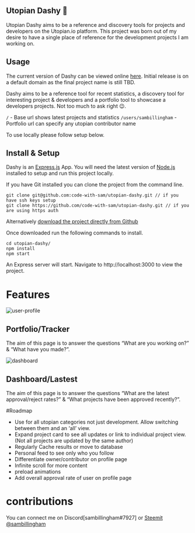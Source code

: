 ## Utopian Dashy 🚀
Utopian Dashy aims to be a reference and discovery tools for projects and developers on the Utopian.io platform. This project was born out of my desire to have a single place of reference for the development projects I am working on.

## Usage
The current version of Dashy can be viewed online [here](https://utopian-portfolio-tiiapweqqe.now.sh/). Initial release is on a default domain as the final project name is still TBD.

Dashy aims to be a reference tool for recent statistics, a discovery tool for interesting project & developers and a portfolio tool to showcase a developers projects. Not too much to ask right 😉.

```/``` - Base url shows latest projects and statistics
```/users/sambillingham``` - Portfolio url can specify any utopian contributor name

To use locally please follow setup below.

## Install & Setup
Dashy is an [Express.js](https://expressjs.com/) App. You will need the latest version of [Node.js](https://nodejs.org/en/) installed to setup and run this project locally.

If you have Git installed you can clone the project from the command line.
```
git clone git@github.com:code-with-sam/utopian-dashy.git // if you have ssh keys setup
git clone https://github.com/code-with-sam/utopian-dashy.git // if you are using https auth
```
Alternatively [download the project directly from Github](https://github.com/code-with-sam/utopian-dashy/archive/master.zip)

Once downloaded run the following commands to install.

```
cd utopian-dashy/
npm install
npm start
```
An Express server will start. Navigate to http://localhost:3000 to view the project.

# Features
![user-profile](https://user-images.githubusercontent.com/34964560/37840487-20b6cb80-2eb5-11e8-8ad9-1fbe600230f6.png)
## Portfolio/Tracker
The aim of this page is to answer the questions “What are you working on?” & “What have you made?”.

![dashboard](https://user-images.githubusercontent.com/34964560/37840474-1786b886-2eb5-11e8-89e4-d018e05b1495.png)
## Dashboard/Lastest
The aim of this page is to answer the questions “What are the latest approval/reject rates?” & “What projects have been approved recently?”.

#Roadmap
- Use for all utopian categories not just development. Allow switching between them and an ‘all’ view.
- Expand project card to see all updates or link to individual project view. (Not all projects are updated by the same author)
- Regularly Cache results or move to database
- Personal feed to see only who you follow
- Differentiate owner/contributor on profile page
- Infinite scroll for more content
- preload animations
- Add overall approval rate of user on profile page

# contributions
You can connect me on Discord[sambillingham#7927] or [Steemit @sambillingham](https://steemit.com/@sambillingham)
